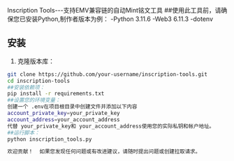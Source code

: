 Inscription Tools---支持EMV兼容链的自动Mint铭文工具
##使用此工具前，请确保您已安装Python,制作者版本为例：
-Python 3.11.6
-Web3 6.11.3
-dotenv
## 安装

1. 克隆版本库：

```bash
git clone https://github.com/your-username/inscription-tools.git
cd inscription-tools
##安装依赖项：
pip install -r requirements.txt
##设置您的环境变量： 
创建一个 .env在项目根目录中创建文件并添加以下内容
account_private_key=your_private_key
account_address=your_account_address
代替 your_private_key和 your_account_address使用您的实际私钥和帐户地址。
##运行脚本：
python inscription_tools.py

欢迎贡献！  如果您发现任何问题或有改进建议，请随时提出问题或创建拉取请求。
